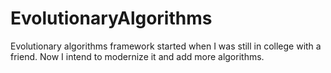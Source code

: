 # EvolutionaryAlgorithms

Evolutionary algorithms framework started when I was still in college with a friend. Now I intend to
modernize it and add more algorithms.
